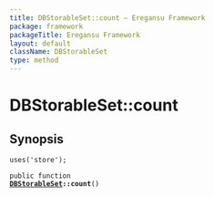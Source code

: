 ```yaml
---
title: DBStorableSet::count — Eregansu Framework
package: framework
packageTitle: Eregansu Framework
layout: default
className: DBStorableSet
type: method
---
```


# DBStorableSet::count

## Synopsis

<code>uses('store');</code>

<code>public function <b><a href="DBStorableSet">DBStorableSet</a>::count</b>()</code>

